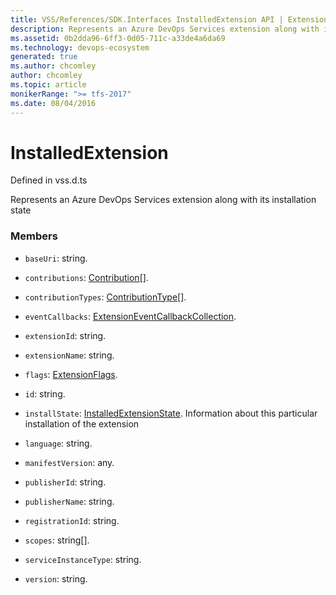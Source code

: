 ```yaml
---
title: VSS/References/SDK.Interfaces InstalledExtension API | Extensions for Azure DevOps Services
description: Represents an Azure DevOps Services extension along with its installation state
ms.assetid: 0b2dda96-6ff3-0d05-711c-a33de4a6da69
ms.technology: devops-ecosystem
generated: true
ms.author: chcomley
author: chcomley
ms.topic: article
monikerRange: ">= tfs-2017"
ms.date: 08/04/2016
---
```


# InstalledExtension

Defined in vss.d.ts

Represents an Azure DevOps Services extension along with its installation state

### Members

- `baseUri`: string.

- `contributions`: [Contribution](../../../VSS/References/SDK_Interfaces/Contribution.md)[].

- `contributionTypes`: [ContributionType](../../../VSS/References/SDK_Interfaces/ContributionType.md)[].

- `eventCallbacks`: [ExtensionEventCallbackCollection](../../../VSS/References/SDK_Interfaces/ExtensionEventCallbackCollection.md).

- `extensionId`: string.

- `extensionName`: string.

- `flags`: [ExtensionFlags](../../../VSS/References/SDK_Interfaces/ExtensionFlags.md).

- `id`: string.

- `installState`: [InstalledExtensionState](../../../VSS/References/SDK_Interfaces/InstalledExtensionState.md). Information about this particular installation of the extension

- `language`: string.

- `manifestVersion`: any.

- `publisherId`: string.

- `publisherName`: string.

- `registrationId`: string.

- `scopes`: string[].

- `serviceInstanceType`: string.

- `version`: string.
